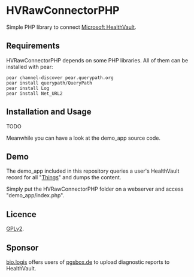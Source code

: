 HVRawConnectorPHP
=================

Simple PHP library to connect
[Microsoft HealthVault](https://www.healthvault.com/).


Requirements
------------

HVRawConnectorPHP depends on some PHP libraries. All of them can be installed
with pear:

    pear channel-discover pear.querypath.org
    pear install querypath/QueryPath
    pear install Log
    pear install Net_URL2

Installation and Usage
----------------------

TODO

Meanwhile you can have a look at the demo_app source code.


Demo
----

The demo_app included in this repository queries a user's HealthVault record
for all "[Things](http://developer.healthvault.com/pages/types/types.aspx)" and
dumps the content.

Simply put the HVRawConnectorPHP folder on a webserver and access
"demo_app/index.php".


Licence
-------

[GPLv2](https://raw.github.com/mkalkbrenner/HVRawConnectorPHP/master/LICENSE.txt).


Sponsor
-------
[bio.logis](https://www.biologis.com) offers users of
[pgsbox.de](https://pgsbox.de) to upload diagnostic reports to HealthVault.
